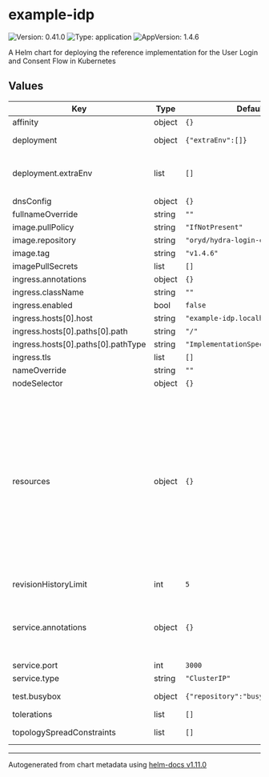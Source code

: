 # example-idp

![Version: 0.41.0](https://img.shields.io/badge/Version-0.41.0-informational?style=flat-square) ![Type: application](https://img.shields.io/badge/Type-application-informational?style=flat-square) ![AppVersion: 1.4.6](https://img.shields.io/badge/AppVersion-1.4.6-informational?style=flat-square)

A Helm chart for deploying the reference implementation for the User Login and Consent Flow in Kubernetes

## Values

| Key | Type | Default | Description |
|-----|------|---------|-------------|
| affinity | object | `{}` |  |
| deployment | object | `{"extraEnv":[]}` | Set of values for the app deployment |
| deployment.extraEnv | list | `[]` | Array of extra Envs to be added to the deployment. K8s format expected - name: FOO   value: BAR |
| dnsConfig | object | `{}` | Configure pod dnsConfig. |
| fullnameOverride | string | `""` |  |
| image.pullPolicy | string | `"IfNotPresent"` |  |
| image.repository | string | `"oryd/hydra-login-consent-node"` |  |
| image.tag | string | `"v1.4.6"` |  |
| imagePullSecrets | list | `[]` |  |
| ingress.annotations | object | `{}` |  |
| ingress.className | string | `""` |  |
| ingress.enabled | bool | `false` |  |
| ingress.hosts[0].host | string | `"example-idp.localhost"` |  |
| ingress.hosts[0].paths[0].path | string | `"/"` |  |
| ingress.hosts[0].paths[0].pathType | string | `"ImplementationSpecific"` |  |
| ingress.tls | list | `[]` |  |
| nameOverride | string | `""` |  |
| nodeSelector | object | `{}` |  |
| resources | object | `{}` | We usually recommend not to specify default resources and to leave this as a conscious choice for the user. This also increases chances charts run on environments with little resources, such as Minikube. If you do want to specify resources, uncomment the following lines, adjust them as necessary, and remove the curly braces after 'resources:'. limits:   cpu: 100m   memory: 128Mi requests:   cpu: 100m   memory: 128Mi |
| revisionHistoryLimit | int | `5` | Number of revisions kept in history |
| service.annotations | object | `{}` | If you do want to specify annotations, uncomment the following lines, adjust them as necessary, and remove the curly braces after 'annotations:'. |
| service.port | int | `3000` |  |
| service.type | string | `"ClusterIP"` |  |
| test.busybox | object | `{"repository":"busybox","tag":1}` | use a busybox image from another repository |
| tolerations | list | `[]` |  |
| topologySpreadConstraints | list | `[]` | Configure pod topologySpreadConstraints. |

----------------------------------------------
Autogenerated from chart metadata using [helm-docs v1.11.0](https://github.com/norwoodj/helm-docs/releases/v1.11.0)
